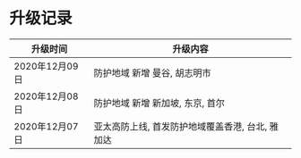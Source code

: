 

# 升级记录

| 升级时间       | 升级内容                                   |
| -------------- | ------------------------------------------ |
| 2020年12月09日 | 防护地域 新增 曼谷, 胡志明市|
| 2020年12月08日 | 防护地域 新增 新加坡, 东京, 首尔 |
| 2020年12月07日 | 亚太高防上线, 首发防护地域覆盖香港, 台北, 雅加达|
